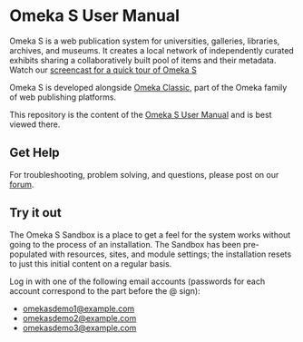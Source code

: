 # Omeka S User Manual

Omeka S is a web publication system for universities, galleries, libraries, archives, and museums. It creates a local network of independently curated exhibits sharing a collaboratively built pool of items and their metadata. Watch our [screencast for a quick tour of Omeka S](https://vimeo.com/241702586)

Omeka S is developed alongside [Omeka Classic](http://www.omeka.org), part of the Omeka family of web publishing platforms. 

This repository is the content of the [Omeka S User Manual](http://omeka.org/s/docs/user-manual/) and is best viewed there.

## Get Help
For troubleshooting, problem solving, and questions, please post on our [forum](https://forum.omeka.org/c/omeka-s).

## Try it out
The Omeka S Sandbox is a place to get a feel for the system works without going to the process of an installation. The Sandbox has been pre-populated with resources, sites, and module settings; the installation resets to just this initial content on a regular basis.

Log in with one of the following email accounts (passwords for each account correspond to the part before the @ sign):
- omekasdemo1@example.com
- omekasdemo2@example.com
- omekasdemo3@example.com

